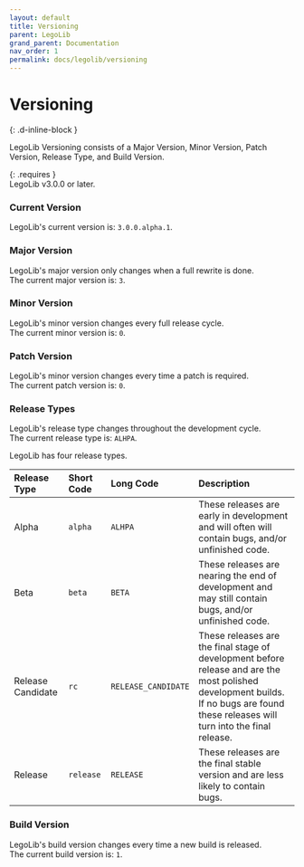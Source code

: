 ```yaml
---
layout: default
title: Versioning
parent: LegoLib
grand_parent: Documentation
nav_order: 1
permalink: docs/legolib/versioning
---
```

# Versioning  
{: .d-inline-block }  

LegoLib Versioning consists of a Major Version, Minor Version, Patch Version, Release Type, and Build Version.  

{: .requires }  
LegoLib v3.0.0 or later.  

### Current Version  

LegoLib's current version is: `3.0.0.alpha.1`.  

### Major Version  

LegoLib's major version only changes when a full rewrite is done.  
The current major version is: `3`.  

### Minor Version  

LegoLib's minor version changes every full release cycle.  
The current minor version is: `0`.  

### Patch Version  

LegoLib's minor version changes every time a patch is required.  
The current patch version is: `0`.  

### Release Types  

LegoLib's release type changes throughout the development cycle.  
The current release type is: `ALHPA`.  

LegoLib has four release types.  


| Release Type        | Short Code |  Long Code           | Description                                                                                                                                                                          |  
|:--------------------|:-----------|:---------------------|:-------------------------------------------------------------------------------------------------------------------------------------------------------------------------------------|  
| Alpha               | `alpha`    |  `ALHPA`             | These releases are early in development and will often will contain bugs, and/or unfinished code.                                                                                    |  
| Beta                | `beta`     |  `BETA`              | These releases are nearing the end of development and may still contain bugs, and/or unfinished code.                                                                                |  
| Release Candidate   | `rc`       |  `RELEASE_CANDIDATE` | These releases are the final stage of development before release and are the most polished development builds. If no bugs are found these releases will turn into the final release. |  
| Release             | `release`  |  `RELEASE`           | These releases are the final stable version and are less likely to contain bugs.                                                                                                     |  

### Build Version  

LegoLib's build version changes every time a new build is released.  
The current build version is: `1`.  